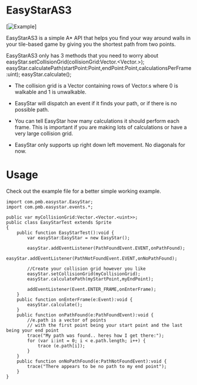 # EasyStarAS3

[![Example](http://prettymuchbryce.com/easystar.jpg)]

EasyStarAS3 is a simple A* API that helps you find your way around walls in your tile-based game by giving you the shortest path from two points.

EasyStarAS3 only has 3 methods that you need to worry about
	easyStar.setCollisionGrid(collisionGrid:Vector.<Vector.<uint>>);
	easyStar.calculatePath(startPoint:Point,endPoint:Point,calculationsPerFrame:uint);
	easyStar.calculate();

* The collision grid is a Vector containing rows of Vector.<uint>s where 0 is walkable and 1 is unwalkable.

* EasyStar will dispatch an event if it finds your path, or if there is no possible path.

* You can tell EasyStar how many calculations it should perform each frame. This is important if you are making lots of calculations or have a very large collision grid.

* EasyStar only supports up right down left movement. No diagonals for now.

# Usage

Check out the example file for a better simple working example.

	import com.pmb.easystar.EasyStar;
	import com.pmb.easystar.events.*;

	public var myCollisionGrid:Vector.<Vector.<uint>>;
	public class EasyStarTest extends Sprite
	{
		public function EasyStarTest():void {
			var easyStar:EasyStar = new EasyStar();
		
			easyStar.addEventListener(PathFoundEvent.EVENT,onPathFound);
			easyStar.addEventListener(PathNotFoundEvent.EVENT,onNoPathFound);

			//Create your collision grid however you like
			easyStar.setCollisionGrid(myCollisionGrid);
			easyStar.calculatePath(myStartPoint,myEndPoint);
		
			addEventListener(Event.ENTER_FRAME,onEnterFrame);
		}
		public function onEnterFrame(e:Event):void {
			easyStar.calculate();
		}
		public function onPathFound(e:PathFoundEvent):void {
			//e.path is a vector of points 
			// with the first point being your start point and the last being your end point
			trace("My path was found.. heres how I get there:");
			for (var i:int = 0; i < e.path.length; i++) {
				trace (e.path[i]);
			}
		}
		public function onNoPathFound(e:PathNotFoundEvent):void {
			trace("There appears to be no path to my end point");
		}
	}
		
		